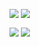 ![](https://youtu.be/zNzZ1PfUDNk)
![](https://www.youtube.com/watch?v=zNzZ1PfUDNk)
 
![](https://vimeo.com/142172484)
![](https://player.vimeo.com/video/142172484)
